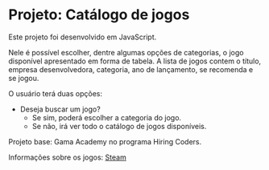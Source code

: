 # Projeto:  Catálogo de jogos

Este projeto foi desenvolvido em JavaScript. 

Nele é possível escolher, dentre algumas opções de categorias, o jogo disponível apresentado em forma de tabela. A lista de jogos contem o título, empresa desenvolvedora, categoria, ano de lançamento, se recomenda e se jogou. 

O usuário terá duas opções: 

- Deseja buscar um jogo? 
  - Se sim, poderá escolher a categoria do jogo.
  - Se não, irá ver todo o catálogo de jogos disponíveis. 



Projeto base: Gama Academy no programa Hiring Coders.

Informações sobre os jogos: [Steam](https://store.steampowered.com/)

